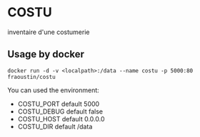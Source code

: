 # COSTU

inventaire d'une costumerie

## Usage by docker

    docker run -d -v <localpath>:/data --name costu -p 5000:80 fraoustin/costu

You can used the environment:

- COSTU_PORT default 5000
- COSTU_DEBUG default false
- COSTU_HOST default 0.0.0.0
- COSTU_DIR default /data

